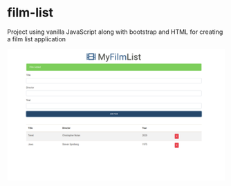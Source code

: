 # film-list
Project using vanilla JavaScript along with bootstrap and HTML for creating a film list application

<p align="center">
  <img src="film.png">
<p>
